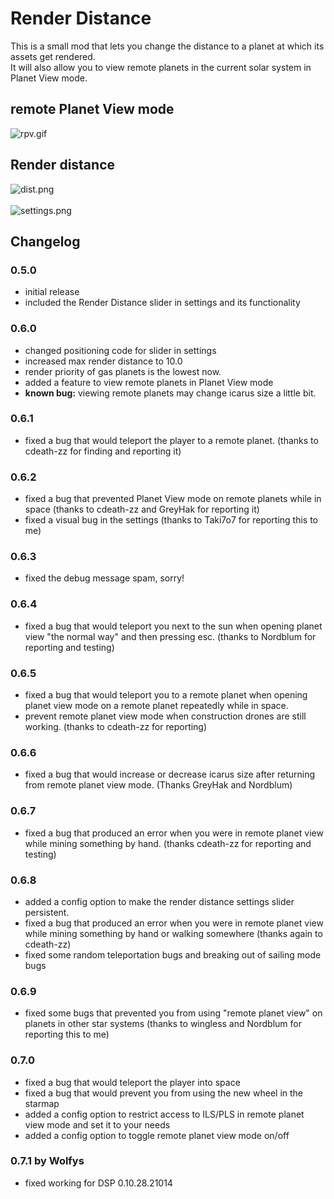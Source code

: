 # Render Distance

This is a small mod that lets you change the distance to a planet at which its assets get rendered.<br>
It will also allow you to view remote planets in the current solar system in Planet View mode.

## remote Planet View mode
![rpv.gif](./preview/remotePlanetView.gif)

## Render distance
![dist.png](./preview/dist.png)<br><br>
![settings.png](./preview/settings.png)

## Changelog
### 0.5.0
- initial release
- included the Render Distance slider in settings and its functionality

### 0.6.0
- changed positioning code for slider in settings
- increased max render distance to 10.0
- render priority of gas planets is the lowest now.
- added a feature to view remote planets in Planet View mode
- <b>known bug:</b> viewing remote planets may change icarus size a little bit.

### 0.6.1
- fixed a bug that would teleport the player to a remote planet. (thanks to cdeath-zz for finding and reporting it)

### 0.6.2
- fixed a bug that prevented Planet View mode on remote planets while in space (thanks to cdeath-zz and GreyHak for reporting it)
- fixed a visual bug in the settings (thanks to Taki7o7 for reporting this to me)

### 0.6.3
- fixed the debug message spam, sorry!

### 0.6.4
- fixed a bug that would teleport you next to the sun when opening planet view "the normal way" and then pressing esc. (thanks to Nordblum for reporting and testing)

### 0.6.5
- fixed a bug that would teleport you to a remote planet when opening planet view mode on a remote planet repeatedly while in space.
- prevent remote planet view mode when construction drones are still working. (thanks to cdeath-zz for reporting)

### 0.6.6
- fixed a bug that would increase or decrease icarus size after returning from remote planet view mode. (Thanks GreyHak and Nordblum)

### 0.6.7
- fixed a bug that produced an error when you were in remote planet view while mining something by hand. (thanks cdeath-zz for reporting and testing)

### 0.6.8
- added a config option to make the render distance settings slider persistent.
- fixed a bug that produced an error when you were in remote planet view while mining something by hand or walking somewhere (thanks again to cdeath-zz)
- fixed some random teleportation bugs and breaking out of sailing mode bugs

### 0.6.9
- fixed some bugs that prevented you from using "remote planet view" on planets in other star systems (thanks to wingless and Nordblum for reporting this to me)

### 0.7.0
- fixed a bug that would teleport the player into space
- fixed a bug that would prevent you from using the new wheel in the starmap
- added a config option to restrict access to ILS/PLS in remote planet view mode and set it to your needs
- added a config option to toggle remote planet view mode on/off

### 0.7.1 by Wolfys
- fixed working for DSP 0.10.28.21014
